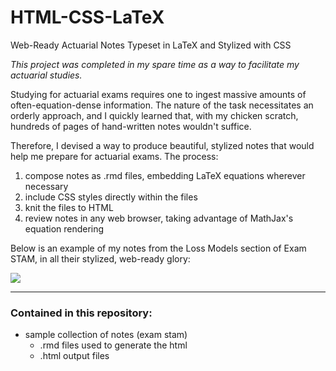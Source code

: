 # HTML-CSS-LaTeX
Web-Ready Actuarial Notes Typeset in LaTeX and Stylized with CSS

*This project was completed in my spare time as a way to facilitate my actuarial studies.*

Studying for actuarial exams requires one to ingest massive amounts of often-equation-dense information. The nature of the task necessitates an orderly approach, and I quickly learned that, with my chicken scratch, hundreds of pages of hand-written notes wouldn't suffice.

Therefore, I devised a way to produce beautiful, stylized notes that would help me prepare for actuarial exams. The process:

1) compose notes as .rmd files, embedding LaTeX equations wherever necessary
2) include CSS styles directly within the files 
3) knit the files to HTML
4) review notes in any web browser, taking advantage of MathJax's equation rendering

Below is an example of my notes from the Loss Models section of Exam STAM, in all their stylized, web-ready glory:

![](https://github.com/JosephKnittel/HTML-CSS-LaTeX/blob/main/Images/notes_demo.gif?raw=true)

<hr>

### Contained in this repository:
- sample collection of notes (exam stam)
  - .rmd files used to generate the html
  - .html output files
